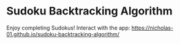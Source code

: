 # Sudoku Backtracking Algorithm
Enjoy completing Sudokus!
Interact with the app: https://nicholas-01.github.io/sudoku-backtracking-algorithm/
